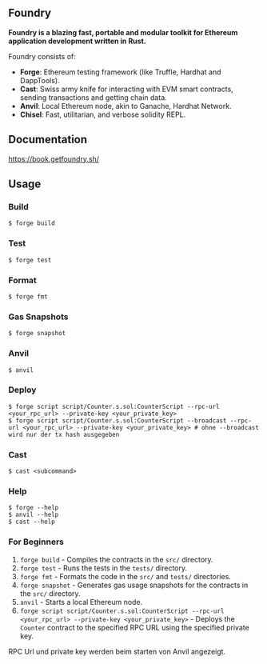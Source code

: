 ## Foundry

**Foundry is a blazing fast, portable and modular toolkit for Ethereum application development written in Rust.**

Foundry consists of:

- **Forge**: Ethereum testing framework (like Truffle, Hardhat and DappTools).
- **Cast**: Swiss army knife for interacting with EVM smart contracts, sending transactions and getting chain data.
- **Anvil**: Local Ethereum node, akin to Ganache, Hardhat Network.
- **Chisel**: Fast, utilitarian, and verbose solidity REPL.

## Documentation

https://book.getfoundry.sh/

## Usage

### Build

```shell
$ forge build
```

### Test

```shell
$ forge test
```

### Format

```shell
$ forge fmt
```

### Gas Snapshots

```shell
$ forge snapshot
```

### Anvil

```shell
$ anvil
```

### Deploy

```shell
$ forge script script/Counter.s.sol:CounterScript --rpc-url <your_rpc_url> --private-key <your_private_key>
$ forge script script/Counter.s.sol:CounterScript --broadcast --rpc-url <your_rpc_url> --private-key <your_private_key> # ohne --broadcast wird nur der tx hash ausgegeben
```

### Cast

```shell
$ cast <subcommand>
```

### Help

```shell
$ forge --help
$ anvil --help
$ cast --help
```

### For Beginners

1. `forge build` - Compiles the contracts in the `src/` directory.
2. `forge test` - Runs the tests in the `tests/` directory.
3. `forge fmt` - Formats the code in the `src/` and `tests/` directories.
4. `forge snapshot` - Generates gas usage snapshots for the contracts in the `src/` directory.
5. `anvil` - Starts a local Ethereum node.
6. `forge script script/Counter.s.sol:CounterScript --rpc-url <your_rpc_url> --private-key <your_private_key>` - Deploys the `Counter` contract to the specified RPC URL using the specified private key.

RPC Url und private key werden beim starten von Anvil angezeigt.
